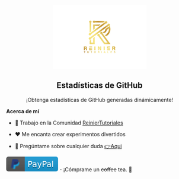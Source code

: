 <p align="center"><a href="https://www.reiniertutoriales.com"><img width="50%" alt="Hola, Soy Reinier. ReinierTutoriales!" src="./imagenes/reiniertutoriales.png" /></a></p>

 <h2 align="center">Estadísticas de GitHub</h2>
 <p align="center">¡Obtenga estadísticas de GitHub generadas dinámicamente!</p>
</p>

**Acerca de mí**

- 💼 Trabajo en la Comunidad [ReinierTutoriales](https://www.reiniertutoriales.com/)

- ❤️ Me encanta crear experimentos divertidos

- 💬 Pregúntame sobre cualquier duda [👉Aqui](https://github.com/ReinierTutoriales/ReinierTutoriales/issues)

[![paypal.com/paypalme/ReinierTutoriales](https://github.com/ReinierTutoriales/ReinierTutoriales/blob/main/imagenes/paypal.svg)](https://www.paypal.com/paypalme/ReinierTutoriales) - ¡Cómprame un ~~coffee~~ tea. :tea:

<!--
**ReinierTutoriales/ReinierTutoriales** is a ✨ _special_ ✨ repository because its `README.md` (this file) appears on your GitHub profile.



Here are some ideas to get you started:

- 🔭 I’m currently working on ...
- 🌱 I’m currently learning ...
- 👯 I’m looking to collaborate on ...
- 🤔 I’m looking for help with ...
- 💬 Ask me about ...
- 📫 How to reach me: ...
- 😄 Pronouns: ...
- ⚡ Fun fact: ...
-->
